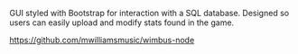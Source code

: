 GUI styled with Bootstrap for interaction with a SQL database. Designed so  users can easily upload and modify 
stats found in the game.

https://github.com/mwilliamsmusic/wimbus-node
